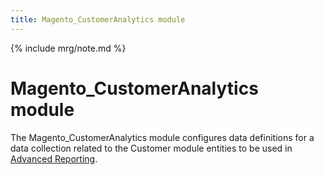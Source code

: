 ```yaml
---
title: Magento_CustomerAnalytics module
---
```


{% include mrg/note.md %}

# Magento_CustomerAnalytics module

The Magento_CustomerAnalytics module configures data definitions for a data collection related to the Customer module entities to be used in [Advanced Reporting]({{site.baseurl}}/guides/v2.2/advanced-reporting/modules.html).


